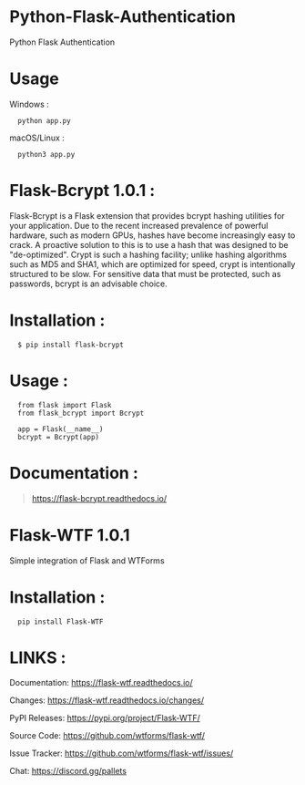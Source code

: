 # Python-Flask-Authentication
Python Flask Authentication

# Usage
Windows :

      python app.py

macOS/Linux :

      python3 app.py
      
      
# Flask-Bcrypt 1.0.1 :
Flask-Bcrypt is a Flask extension that provides bcrypt hashing utilities for your application.
Due to the recent increased prevalence of powerful hardware, such as modern GPUs, hashes have become increasingly easy to crack. A proactive solution to this is to use a hash that was designed to be "de-optimized". Crypt is such a hashing facility; unlike hashing algorithms such as MD5 and SHA1, which are optimized for speed, crypt is intentionally structured to be slow.
For sensitive data that must be protected, such as passwords, bcrypt is an advisable choice.
# Installation :
      $ pip install flask-bcrypt
      
# Usage :
      from flask import Flask
      from flask_bcrypt import Bcrypt

      app = Flask(__name__)
      bcrypt = Bcrypt(app)
      
# Documentation :
>https://flask-bcrypt.readthedocs.io/

# Flask-WTF 1.0.1
Simple integration of Flask and WTForms
# Installation :
      pip install Flask-WTF
      
# LINKS :
Documentation: https://flask-wtf.readthedocs.io/


Changes: https://flask-wtf.readthedocs.io/changes/


PyPI Releases: https://pypi.org/project/Flask-WTF/


Source Code: https://github.com/wtforms/flask-wtf/


Issue Tracker: https://github.com/wtforms/flask-wtf/issues/


Chat: https://discord.gg/pallets

      
      
